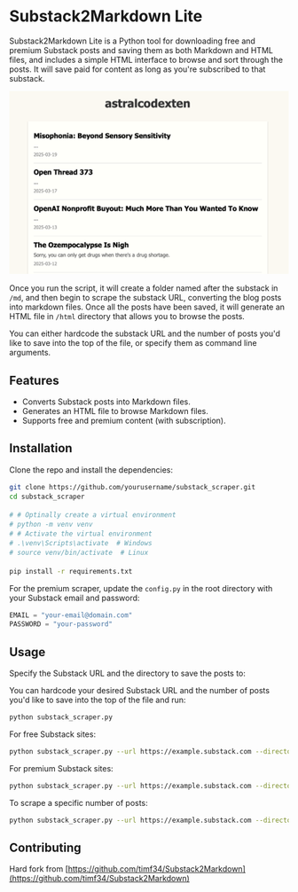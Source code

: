 ﻿# Substack2Markdown Lite

Substack2Markdown Lite is a Python tool for downloading free and premium Substack posts and saving them as both Markdown and HTML files, and includes a simple HTML interface to browse and sort through the posts. It will save paid for content as long as you're subscribed to that substack.

![Substack2Markdown Lite Interface](./assets/images/screenshot.png)

Once you run the script, it will create a folder named after the substack in `/md`,
and then begin to scrape the substack URL, converting the blog posts into markdown files. Once all the posts have been
saved, it will generate an HTML file in `/html` directory that allows you to browse the posts.

You can either hardcode the substack URL and the number of posts you'd like to save into the top of the file, or specify them as command line arguments.

## Features

- Converts Substack posts into Markdown files.
- Generates an HTML file to browse Markdown files.
- Supports free and premium content (with subscription).

## Installation

Clone the repo and install the dependencies:

```bash
git clone https://github.com/yourusername/substack_scraper.git
cd substack_scraper

# # Optinally create a virtual environment
# python -m venv venv
# # Activate the virtual environment
# .\venv\Scripts\activate  # Windows
# source venv/bin/activate  # Linux

pip install -r requirements.txt
```

For the premium scraper, update the `config.py` in the root directory with your Substack email and password:

```python
EMAIL = "your-email@domain.com"
PASSWORD = "your-password"
```

## Usage

Specify the Substack URL and the directory to save the posts to:

You can hardcode your desired Substack URL and the number of posts you'd like to save into the top of the file and run:

```bash
python substack_scraper.py
```

For free Substack sites:

```bash
python substack_scraper.py --url https://example.substack.com --directory /path/to/save/posts
```

For premium Substack sites:

```bash
python substack_scraper.py --url https://example.substack.com --directory /path/to/save/posts --premium
```

To scrape a specific number of posts:

```bash
python substack_scraper.py --url https://example.substack.com --directory /path/to/save/posts --number 5
```

## Contributing

Hard fork from [https://github.com/timf34/Substack2Markdown](https://github.com/timf34/Substack2Markdown)
